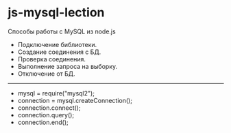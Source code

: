 # js-mysql-lection
 Способы работы с MySQL из node.js
 
 * Подключение библиотеки.
 * Создание соединения с БД.
 * Проверка соединения.
 * Выполнение запроса на выборку.
 * Отключение от БД.
 
---
 
* mysql = require("mysql2");
* connection = mysql.createConnection();
* connection.connect();
* connection.query();
* connection.end();

